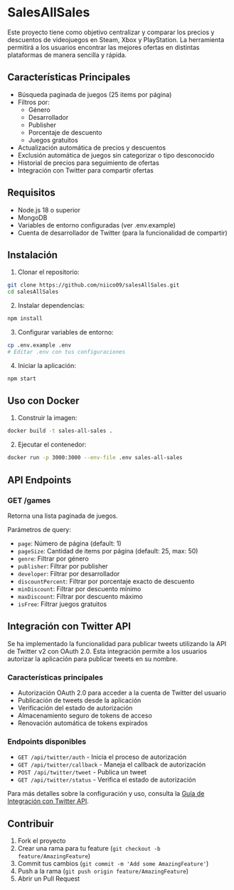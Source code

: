# SalesAllSales

Este proyecto tiene como objetivo centralizar y comparar los precios y descuentos de videojuegos en Steam, Xbox y PlayStation. La herramienta permitirá a los usuarios encontrar las mejores ofertas en distintas plataformas de manera sencilla y rápida.

## Características Principales

- Búsqueda paginada de juegos (25 items por página)
- Filtros por:
  - Género
  - Desarrollador
  - Publisher
  - Porcentaje de descuento
  - Juegos gratuitos
- Actualización automática de precios y descuentos
- Exclusión automática de juegos sin categorizar o tipo desconocido
- Historial de precios para seguimiento de ofertas
- Integración con Twitter para compartir ofertas

## Requisitos

- Node.js 18 o superior
- MongoDB
- Variables de entorno configuradas (ver .env.example)
- Cuenta de desarrollador de Twitter (para la funcionalidad de compartir)

## Instalación

1. Clonar el repositorio:
```bash
git clone https://github.com/niico09/salesAllSales.git
cd salesAllSales
```

2. Instalar dependencias:
```bash
npm install
```

3. Configurar variables de entorno:
```bash
cp .env.example .env
# Editar .env con tus configuraciones
```

4. Iniciar la aplicación:
```bash
npm start
```

## Uso con Docker

1. Construir la imagen:
```bash
docker build -t sales-all-sales .
```

2. Ejecutar el contenedor:
```bash
docker run -p 3000:3000 --env-file .env sales-all-sales
```

## API Endpoints

### GET /games
Retorna una lista paginada de juegos.

Parámetros de query:
- `page`: Número de página (default: 1)
- `pageSize`: Cantidad de items por página (default: 25, max: 50)
- `genre`: Filtrar por género
- `publisher`: Filtrar por publisher
- `developer`: Filtrar por desarrollador
- `discountPercent`: Filtrar por porcentaje exacto de descuento
- `minDiscount`: Filtrar por descuento mínimo
- `maxDiscount`: Filtrar por descuento máximo
- `isFree`: Filtrar juegos gratuitos

## Integración con Twitter API

Se ha implementado la funcionalidad para publicar tweets utilizando la API de Twitter v2 con OAuth 2.0. Esta integración permite a los usuarios autorizar la aplicación para publicar tweets en su nombre.

### Características principales

- Autorización OAuth 2.0 para acceder a la cuenta de Twitter del usuario
- Publicación de tweets desde la aplicación
- Verificación del estado de autorización
- Almacenamiento seguro de tokens de acceso
- Renovación automática de tokens expirados

### Endpoints disponibles

- `GET /api/twitter/auth` - Inicia el proceso de autorización
- `GET /api/twitter/callback` - Maneja el callback de autorización
- `POST /api/twitter/tweet` - Publica un tweet
- `GET /api/twitter/status` - Verifica el estado de autorización

Para más detalles sobre la configuración y uso, consulta la [Guía de Integración con Twitter API](./docs/twitter-api-guide.md).

## Contribuir

1. Fork el proyecto
2. Crear una rama para tu feature (`git checkout -b feature/AmazingFeature`)
3. Commit tus cambios (`git commit -m 'Add some AmazingFeature'`)
4. Push a la rama (`git push origin feature/AmazingFeature`)
5. Abrir un Pull Request
